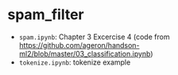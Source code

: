 # spam_filter

* `spam.ipynb`: Chapter 3 Excercise 4 (code from https://github.com/ageron/handson-ml2/blob/master/03_classification.ipynb)
* `tokenize.ipynb`: tokenize example
